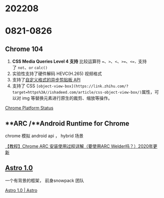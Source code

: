 # 202208

# 0821-0826

## ****Chrome 104****

1. **CSS Media Queries Level 4 支持** 比较运算符 `=`、`>`、`<`、`>=`、`<=，`支持了 `not`、`or` `calc()`
2. 实验性支持了硬件解码 HEVC(H.265) 视频格式
3. 支持了[自定义格式的异步剪贴板 API](https://link.zhihu.com/?target=https%3A//www.chromestatus.com/feature/5649558757441536)
4. 支持了 CSS `[object-view-box](https://link.zhihu.com/?target=https%3A//ishadeed.com/article/css-object-view-box/)`属性，可以对 img 等替换元素进行原生的裁剪、缩放等操作。

[Chrome Platform Status](https://chromestatus.com/features#milestone%3D104)

## **ARC /****Android Runtime for Chrome**

chrome 模拟 android api ，  hybrid 场景

[【教程】Chrome ARC 安装使用过程详解（要使用ARC Welder吗？）2020年更新](https://twocups.cn/index.php/2020/01/09/10/)

## **[Astro 1.0](https://javascriptweekly.com/link/127642/web)**

一个有背景的框架， 前身snowpack 团队

[Astro 1.0 | Astro](https://javascriptweekly.com/link/127642/web)